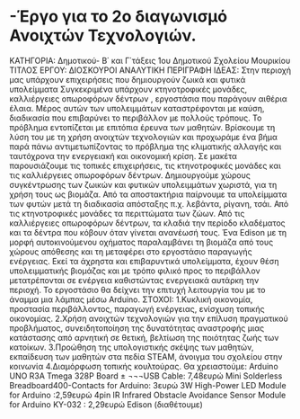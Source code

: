 # -Έργο για το 2ο διαγωνισμό Ανοιχτών Τεχνολογιών.
ΚΑΤΗΓΟΡΙΑ: Δημοτικού- Β΄ και Γ΄τάξεις 1ου Δημοτικού Σχολείου Μουρικίου ΤΙΤΛΟΣ ΕΡΓΟΥ: ΔΙΟΣΚΟΥΡΟΙ ΑΝΑΛΥΤΙΚΗ ΠΕΡΙΓΡΑΦΗ ΙΔΕΑΣ: Στην περιοχή μας υπάρχουν επιχειρήσεις που δημιουργούν  ζωικά και φυτικά υπολείμματα Συγκεκριμένα υπάρχουν κτηνοτροφικές μονάδες, καλλιέργειες οπωροφόρων δέντρων , εργοστάσια που παράγουν αιθέρια έλαια. Μέρος αυτών των υπολειμμάτων καταστρέφονται με καύση, διαδικασία που επιβαρύνει το περιβάλλον με πολλούς τρόπους.  Το πρόβλημα εντοπίζεται με επιτόπια έρευνα των μαθητών. Βρίσκουμε τη λύση του με τη χρήση ανοιχτών τεχνολογιών και προχωράμε ένα βήμα  παρά πάνω αντιμετωπίζοντας το πρόβλημα της κλιματικής αλλαγής και ταυτόχρονα την ενεργειακή και οικονομική κρίση. Σε μακέτα παρουσιάζουμε τις τοπικές επιχειρήσεις, τις κτηνοτροφικές μονάδες και τις καλλιέργειες οπωροφόρων δέντρων. Δημιουργούμε χώρους συγκέντρωσης των ζωικών και φυτικών υπολειμμάτων χωριστά, για τη χρήση τους ως βιομάζα. Από τα αποστακτήρια παίρνουμε τα υπολείμματα των φυτών μετά τη διαδικασία απόσταξης π.χ. λεβάντα, ρίγανη, τσάι. Από τις κτηνοτροφικές μονάδες τα περιττώματα των ζώων. Από τις καλλιέργειες οπωροφόρων δέντρων, τα κλαδιά την περίοδο κλαδέματος και τα δέντρα που κόβουν όταν γίνεται ανανέωσή τους. Ένα Edison με τη μορφή αυτοκινούμενου οχήματος παραλαμβάνει τη βιομάζα από τους χώρους απόθεσης και τη μεταφέρει στο εργοστάσιο παραγωγής ενέργειας. Εκεί  τα άχρηστα και επιβαρυντικά υπολείμματα, έχουν θέση υπολειμματικής βιομάζας και με τρόπο φιλικό προς το περιβάλλον μετατρέπονται σε ενέργεια καθιστώντας ενεργειακά αυτάρκη την περιοχή. Το εργοστάσιο θα δείχνει την επιτυχή λειτουργία του με το άναμμα μια λάμπας μέσω Arduino. 
ΣΤΟΧΟΙ: 1.Κυκλική οικονομία, προστασία περιβάλλοντος, παραγωγή ενέργειας, ενίσχυση τοπικής οικονομίας.
2.Χρήση ανοιχτών τεχνολογιών για την επίλυση πραγματικού προβλήματος, συνειδητοποίηση της δυνατότητας αναστροφής μιας κατάστασης από αρνητική σε θετική, βελτίωση  της ποιότητας ζωής των κατοίκων.
3.Προώθηση της υπολογιστικής σκέψης των μαθητών, εκπαίδευση των μαθητών στα πεδία STEAM, άνοιγμα του σχολείου στην κοινωνία
4.Διαμόρφωση τοπικής κουλτούρας.
Θα χρειαστούμε: Arduino UNO R3A Tmega 328P Board ± ¬¬¬USB Cable: 7,48ευρώ
Mini Solderless Breadboard400-Contacts for Arduino: 3ευρώ
3W High-Power LED Module for Arduino :2,59ευρώ
4pin IR Infrared Obstacle Avoidance Sensor Module for Arduino KY-032  : 2,29ευρώ
Edison (διαθέτουμε)

